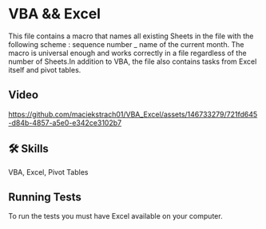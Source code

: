 
# VBA && Excel

This file contains a macro that names all existing Sheets in the file with the following scheme : sequence number _ name of the current month.
The macro is universal enough and works correctly in a file regardless of the number of Sheets.In addition to VBA, the file also contains tasks from Excel itself and pivot tables.

## Video

https://github.com/maciekstrach01/VBA_Excel/assets/146733279/721fd645-d84b-4857-a5e0-e342ce3102b7


















## 🛠 Skills
VBA, Excel, Pivot Tables


## Running Tests

To run the tests you must have Excel available on your computer.
```

